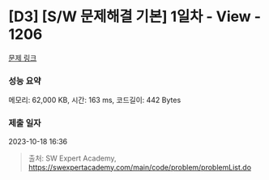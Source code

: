 # [D3] [S/W 문제해결 기본] 1일차 - View - 1206 

[문제 링크](https://swexpertacademy.com/main/code/problem/problemDetail.do?contestProbId=AV134DPqAA8CFAYh) 

### 성능 요약

메모리: 62,000 KB, 시간: 163 ms, 코드길이: 442 Bytes

### 제출 일자

2023-10-18 16:36



> 출처: SW Expert Academy, https://swexpertacademy.com/main/code/problem/problemList.do